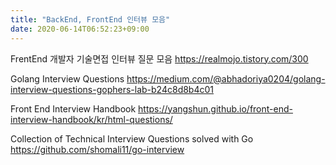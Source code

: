 ```yaml
---
title: "BackEnd, FrontEnd 인터뷰 모음"
date: 2020-06-14T06:52:23+09:00
---
```


FrentEnd 개발자 기술면접 인터뷰 질문 모음
 https://realmojo.tistory.com/300

Golang Interview Questions
 https://medium.com/@abhadoriya0204/golang-interview-questions-gophers-lab-b24c8d8b4c01

Front End Interview Handbook
 https://yangshun.github.io/front-end-interview-handbook/kr/html-questions/

Collection of Technical Interview Questions solved with Go
 https://github.com/shomali11/go-interview